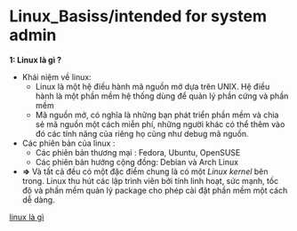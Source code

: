 # Linux_Basiss/intended for system admin
**1: Linux là gì ?**
- Khái niệm về linux:
  - Linux là một hệ điều hành mã nguồn mở dựa trên UNIX. Hệ điều hành là một phần mềm hệ thống dùng để quản lý phần cứng và phần mềm
  - Mã nguồn mở, có nghĩa là những bạn phát triển phần mềm và chia sẻ mã nguồn một cách miễn phí, những người khác có thể thêm vào đó các tính năng của riêng họ cũng như debug mã nguồn.
- Các phiên bản của linux :
  - Các phiên bản thương mại :  Fedora, Ubuntu, OpenSUSE
  - Các phiên bản hướng cộng đồng: Debian và Arch Linux
- **=>** Và tất cả đều có một đặc điểm chung là có một *Linux kernel* bên trong. Linux thu hút các lập trình viên bởi tính linh hoạt, sức mạnh, tốc độ và phần mềm quản lý package cho phép cài đặt phần mềm một cách dễ dàng.
   
   
[linux là gì](https://github.com/utnguyen153s2/Linux_Basiss/blob/master/Kh%C3%A1i%20Ni%E1%BB%87m.md)
